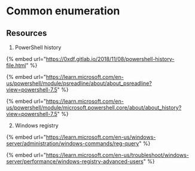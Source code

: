 # Common enumeration

## Resources

1. PowerShell history

{% embed url="https://0xdf.gitlab.io/2018/11/08/powershell-history-file.html" %}

{% embed url="https://learn.microsoft.com/en-us/powershell/module/psreadline/about/about_psreadline?view=powershell-7.5" %}

{% embed url="https://learn.microsoft.com/en-us/powershell/module/microsoft.powershell.core/about/about_history?view=powershell-7.5" %}

2. Windows registry

{% embed url="https://learn.microsoft.com/en-us/windows-server/administration/windows-commands/reg-query" %}

{% embed url="https://learn.microsoft.com/en-us/troubleshoot/windows-server/performance/windows-registry-advanced-users" %}
